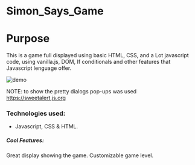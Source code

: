 # Simon_Says_Game
# Purpose

This is a game full displayed using basic HTML, CSS, and a Lot javascript code, using vanilla.js, DOM, If conditionals and other features that Javascript lenguage offer.

![demo](https://media.giphy.com/media/iDIgKNx2HyzHMRkqQB/giphy.gif)

NOTE: to show the pretty dialogs pop-ups was used https://sweetalert.js.org

### Technologies used:
- Javascript, CSS & HTML.

##### Cool Features:

Great display showing the game.
Customizable game level.
